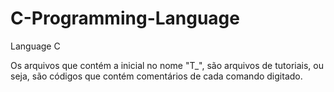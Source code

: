 # C-Programming-Language
Language C

Os arquivos que contém a inicial no nome "T_", são arquivos de tutoriais, ou seja, são códigos que contém comentários de cada comando
digitado.
